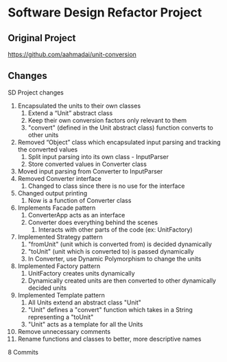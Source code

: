 # Software Design Refactor Project

## Original Project
https://github.com/aahmadai/unit-conversion

## Changes

SD Project changes

1. Encapsulated the units to their own classes
    1. Extend a “Unit” abstract class
    2. Keep their own conversion factors only relevant to them
    3. "convert" (defined in the Unit abstract class) function converts to other units
2. Removed “Object” class which encapsulated input parsing and tracking the converted values
    1. Split input parsing into its own class - InputParser
    2. Store converted values in Converter class
3. Moved input parsing from Converter to InputParser
4. Removed Converter interface
    1. Changed to class since there is no use for the interface
5. Changed output printing
    1. Now is a function of Converter class
6. Implements Facade pattern
	1. ConverterApp acts as an interface 
	2. Converter does everything behind the scenes
		1. Interacts with other parts of the code (ex: UnitFactory)
7. Implemented Strategy pattern
	1. "fromUnit" (unit which is converted from) is decided dynamically
	2. "toUnit" (unit which is converted to) is passed dynamically
    3. In Converter, use Dynamic Polymorphism to change the units
8. Implemented Factory pattern
	1. UnitFactory creates units dynamically
	2. Dynamically created units are then converted to other dynamically decided units
9. Implemented Template pattern
	1. All Units extend an abstract class "Unit"
	2. "Unit" defines a "convert" function which takes in a String representing a "toUnit"
	3. "Unit" acts as a template for all the Units
10. Remove unnecessary comments
11. Rename functions and classes to better, more descriptive names

8 Commits
